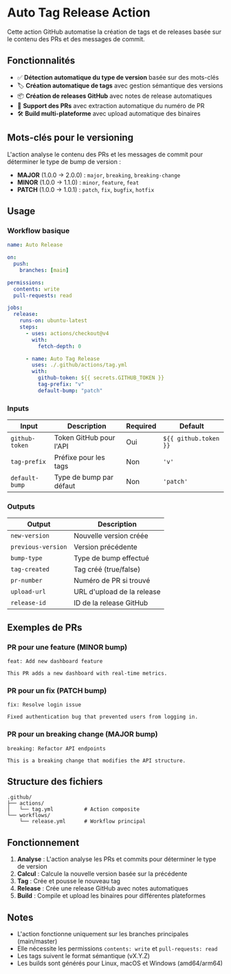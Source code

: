 # Auto Tag Release Action

Cette action GitHub automatise la création de tags et de releases basée sur le contenu des PRs et des messages de commit.

## Fonctionnalités

- ✅ **Détection automatique du type de version** basée sur des mots-clés
- 🏷️ **Création automatique de tags** avec gestion sémantique des versions
- 📦 **Création de releases GitHub** avec notes de release automatiques
- 🔄 **Support des PRs** avec extraction automatique du numéro de PR
- 🛠️ **Build multi-plateforme** avec upload automatique des binaires

## Mots-clés pour le versioning

L'action analyse le contenu des PRs et les messages de commit pour déterminer le type de bump de version :

- **MAJOR** (1.0.0 → 2.0.0) : `major`, `breaking`, `breaking-change`
- **MINOR** (1.0.0 → 1.1.0) : `minor`, `feature`, `feat`
- **PATCH** (1.0.0 → 1.0.1) : `patch`, `fix`, `bugfix`, `hotfix`

## Usage

### Workflow basique

```yaml
name: Auto Release

on:
  push:
    branches: [main]

permissions:
  contents: write
  pull-requests: read

jobs:
  release:
    runs-on: ubuntu-latest
    steps:
      - uses: actions/checkout@v4
        with:
          fetch-depth: 0

      - name: Auto Tag Release
        uses: ./.github/actions/tag.yml
        with:
          github-token: ${{ secrets.GITHUB_TOKEN }}
          tag-prefix: "v"
          default-bump: "patch"
```

### Inputs

| Input          | Description             | Required | Default               |
| -------------- | ----------------------- | -------- | --------------------- |
| `github-token` | Token GitHub pour l'API | Oui      | `${{ github.token }}` |
| `tag-prefix`   | Préfixe pour les tags   | Non      | `'v'`                 |
| `default-bump` | Type de bump par défaut | Non      | `'patch'`             |

### Outputs

| Output             | Description                |
| ------------------ | -------------------------- |
| `new-version`      | Nouvelle version créée     |
| `previous-version` | Version précédente         |
| `bump-type`        | Type de bump effectué      |
| `tag-created`      | Tag créé (true/false)      |
| `pr-number`        | Numéro de PR si trouvé     |
| `upload-url`       | URL d'upload de la release |
| `release-id`       | ID de la release GitHub    |

## Exemples de PRs

### PR pour une feature (MINOR bump)

```
feat: Add new dashboard feature

This PR adds a new dashboard with real-time metrics.
```

### PR pour un fix (PATCH bump)

```
fix: Resolve login issue

Fixed authentication bug that prevented users from logging in.
```

### PR pour un breaking change (MAJOR bump)

```
breaking: Refactor API endpoints

This is a breaking change that modifies the API structure.
```

## Structure des fichiers

```
.github/
├── actions/
│   └── tag.yml          # Action composite
└── workflows/
    └── release.yml      # Workflow principal
```

## Fonctionnement

1. **Analyse** : L'action analyse les PRs et commits pour déterminer le type de version
2. **Calcul** : Calcule la nouvelle version basée sur la précédente
3. **Tag** : Crée et pousse le nouveau tag
4. **Release** : Crée une release GitHub avec notes automatiques
5. **Build** : Compile et upload les binaires pour différentes plateformes

## Notes

- L'action fonctionne uniquement sur les branches principales (main/master)
- Elle nécessite les permissions `contents: write` et `pull-requests: read`
- Les tags suivent le format sémantique (vX.Y.Z)
- Les builds sont générés pour Linux, macOS et Windows (amd64/arm64)
